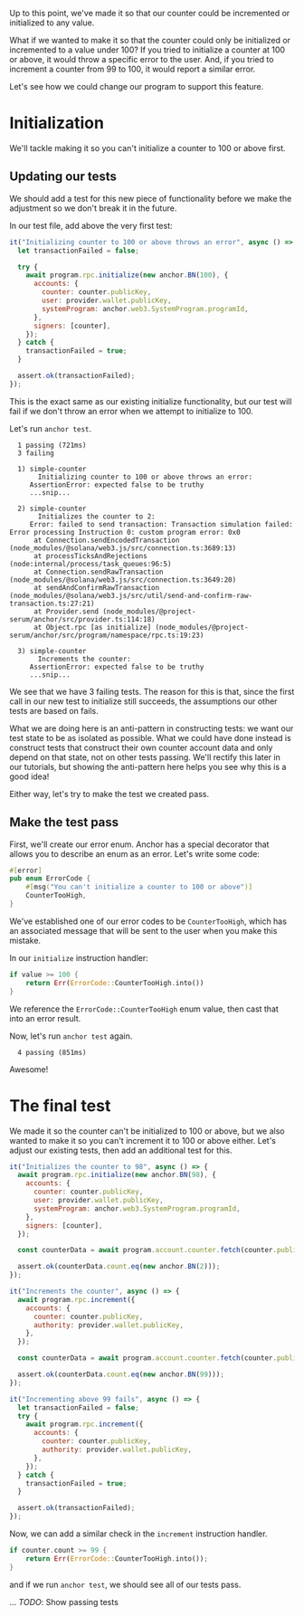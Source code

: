 Up to this point, we've made it so that our counter could be incremented or
initialized to any value.

What if we wanted to make it so that the counter could only be initialized or
incremented to a value under 100? If you tried to initialize a counter at 100 or
above, it would throw a specific error to the user. And, if you tried to
increment a counter from 99 to 100, it would report a similar error.

Let's see how we could change our program to support this feature.

# Initialization

We'll tackle making it so you can't initialize a counter to 100 or above first.

## Updating our tests

We should add a test for this new piece of functionality before we make the
adjustment so we don't break it in the future.

In our test file, add above the very first test:

```js
it("Initializing counter to 100 or above throws an error", async () => {
  let transactionFailed = false;

  try {
    await program.rpc.initialize(new anchor.BN(100), {
      accounts: {
        counter: counter.publicKey,
        user: provider.wallet.publicKey,
        systemProgram: anchor.web3.SystemProgram.programId,
      },
      signers: [counter],
    });
  } catch {
    transactionFailed = true;
  }

  assert.ok(transactionFailed);
});
```

This is the exact same as our existing initialize functionality, but our test
will fail if we don't throw an error when we attempt to initialize to 100.

Let's run `anchor test`.

```
  1 passing (721ms)
  3 failing

  1) simple-counter
       Initializing counter to 100 or above throws an error:
     AssertionError: expected false to be truthy
     ...snip...

  2) simple-counter
       Initializes the counter to 2:
     Error: failed to send transaction: Transaction simulation failed: Error processing Instruction 0: custom program error: 0x0
      at Connection.sendEncodedTransaction (node_modules/@solana/web3.js/src/connection.ts:3689:13)
      at processTicksAndRejections (node:internal/process/task_queues:96:5)
      at Connection.sendRawTransaction (node_modules/@solana/web3.js/src/connection.ts:3649:20)
      at sendAndConfirmRawTransaction (node_modules/@solana/web3.js/src/util/send-and-confirm-raw-transaction.ts:27:21)
      at Provider.send (node_modules/@project-serum/anchor/src/provider.ts:114:18)
      at Object.rpc [as initialize] (node_modules/@project-serum/anchor/src/program/namespace/rpc.ts:19:23)

  3) simple-counter
       Increments the counter:
     AssertionError: expected false to be truthy
     ...snip...
```

We see that we have 3 failing tests. The reason for this is that, since the
first call in our new test to initialize still succeeds, the assumptions our
other tests are based on fails.

What we are doing here is an anti-pattern in constructing tests: we want our
test state to be as isolated as possible. What we could have done instead is
construct tests that construct their own counter account data and only depend on
that state, not on other tests passing. We'll rectify this later in our
tutorials, but showing the anti-pattern here helps you see why this is a good
idea!

Either way, let's try to make the test we created pass.

## Make the test pass

First, we'll create our error enum. Anchor has a special decorator that allows
you to describe an enum as an error. Let's write some code:

```rust
#[error]
pub enum ErrorCode {
    #[msg("You can't initialize a counter to 100 or above")]
    CounterTooHigh,
}
```

We've established one of our error codes to be `CounterTooHigh`, which has an
associated message that will be sent to the user when you make this mistake.

In our `initialize` instruction handler:

```rust
if value >= 100 {
	return Err(ErrorCode::CounterTooHigh.into())
}
```

We reference the `ErrorCode::CounterTooHigh` enum value, then cast that into an
error result.

Now, let's run `anchor test` again.

```
  4 passing (851ms)
```

Awesome!

# The final test

We made it so the counter can't be initialized to 100 or above, but we also
wanted to make it so you can't increment it to 100 or above either. Let's adjust
our existing tests, then add an additional test for this.

```js
it("Initializes the counter to 98", async () => {
  await program.rpc.initialize(new anchor.BN(98), {
    accounts: {
      counter: counter.publicKey,
      user: provider.wallet.publicKey,
      systemProgram: anchor.web3.SystemProgram.programId,
    },
    signers: [counter],
  });

  const counterData = await program.account.counter.fetch(counter.publicKey);

  assert.ok(counterData.count.eq(new anchor.BN(2)));
});

it("Increments the counter", async () => {
  await program.rpc.increment({
    accounts: {
      counter: counter.publicKey,
      authority: provider.wallet.publicKey,
    },
  });

  const counterData = await program.account.counter.fetch(counter.publicKey);

  assert.ok(counterData.count.eq(new anchor.BN(99)));
});

it("Incrementing above 99 fails", async () => {
  let transactionFailed = false;
  try {
    await program.rpc.increment({
      accounts: {
        counter: counter.publicKey,
        authority: provider.wallet.publicKey,
      },
    });
  } catch {
    transactionFailed = true;
  }

  assert.ok(transactionFailed);
});
```

Now, we can add a similar check in the `increment` instruction handler.

```rust
if counter.count >= 99 {
	return Err(ErrorCode::CounterTooHigh.into());
}
```

and if we run `anchor test`, we should see all of our tests pass.

... _TODO_: Show passing tests
